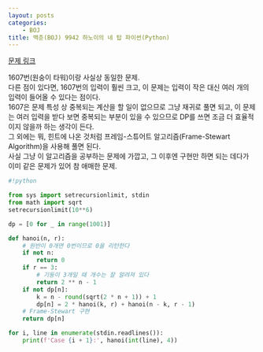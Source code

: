 ```yaml
---
layout: posts
categories:
    - BOJ
title: 백준(BOJ) 9942 하노이의 네 탑 파이썬(Python)
---
```


[문제 링크](https://www.acmicpc.net/problem/9942)

1607번(원숭이 타워)이랑 사실상 동일한 문제.  
다른 점이 있다면, 1607번의 입력이 훨씬 크고, 이 문제는 입력이 작은 대신 여러 개의 입력이 들어올 수 있다는 점이다.  
1607은 문제 특성 상 중복되는 계산을 할 일이 없으므로 그냥 재귀로 풀면 되고, 이 문제는 여러 입력을 받다 보면 중복되는 부분이 있을 수 있으므로 DP를 쓰면 조금 더 효율적이지 않을까 하는 생각이 든다.  
그 외에는 뭐, 힌트에 나온 것처럼 프레임-스튜어트 알고리즘(Frame-Stewart Algorithm)을 사용해 풀면 된다.  
사실 그냥 이 알고리즘을 공부하는 문제에 가깝고, 그 이후엔 구현만 하면 되는 데다가 이미 같은 문제가 있어 참 애매한 문제.  


```python
#!python

from sys import setrecursionlimit, stdin
from math import sqrt
setrecursionlimit(10**6)

dp = [0 for _ in range(1001)]

def hanoi(n, r):
    # 원반이 0개면 0번이므로 0을 리턴한다
    if not n:
        return 0
    if r == 3:
        # 기둥이 3개일 때 개수는 잘 알려져 있다
        return 2 ** n - 1
    if not dp[n]:
        k = n - round(sqrt(2 * n + 1)) + 1
        dp[n] = 2 * hanoi(k, r) + hanoi(n - k, r - 1)
    # Frame-Stewart 구현
    return dp[n]

for i, line in enumerate(stdin.readlines()):
    print(f'Case {i + 1}:', hanoi(int(line), 4))

```
